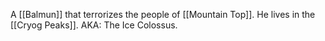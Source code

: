 A [[Balmun]] that terrorizes the people of [[Mountain Top]]. He lives in the [[Cryog Peaks]]. AKA: The Ice Colossus. 

